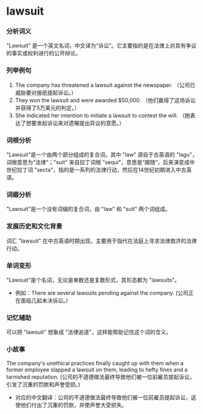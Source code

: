 # lawsuit

### 分析词义

  

"Lawsuit" 是一个英文名词，中文译为“诉讼”。它主要指的是在法律上对具有争议的事实或权利进行的公开辩论。

  

### 列举例句

  

1.  The company has threatened a lawsuit against the newspaper. （公司已威胁要对报纸提起诉讼。）
2.  They won the lawsuit and were awarded $50,000. （他们赢得了这场诉讼并获得了5万美元的判定。）
3.  She indicated her intention to initiate a lawsuit to contest the will. （她表达了想要发起诉讼来对遗嘱提出异议的意愿。）

  

### 词根分析

  

"Lawsuit"是一个由两个部分组成的复合词。其中 "law" 源自于古英语的 "lagu"，词根意思为“法律”；"suit" 来自拉丁词根 "sequi"，意思是“跟随”，后来演变成中世纪拉丁词 "secta"，指的是一系列的法律行动，然后在14世纪初期进入中古英语。

  

### 词缀分析

  

"Lawsuit"是一个没有词缀的复合词，由 "law" 和 "suit" 两个词组成。

  

### 发展历史和文化背景

  

词汇 "lawsuit" 在中古英语时期出现，主要用于指代在法庭上寻求法律救济的法律行动。

  

### 单词变形

  

"Lawsuit"是个名词，无论是单数还是复数形式，其形态都为 "lawsuits"。

  

*   例如：There are several lawsuits pending against the company. (公司正在面临几起未决诉讼。)

  

### 记忆辅助

  

可以把 "lawsuit" 想象成 "法律追逐"，这样能帮助记住这个词的含义。

  

### 小故事

  

The company's unethical practices finally caught up with them when a former employee slapped a lawsuit on them, leading to hefty fines and a tarnished reputation. (公司的不道德做法最终导致他们被一位前雇员提起诉讼，引发了沉重的罚款和声誉受损。)

  

*   对应的中文翻译：公司的不道德做法最终导致他们被一位前雇员提起诉讼，这使他们付出了沉重的罚款，并使声誉大受损失。
